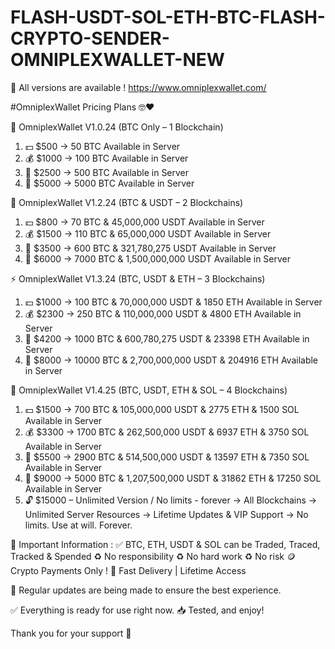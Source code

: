 # FLASH-USDT-SOL-ETH-BTC-FLASH-CRYPTO-SENDER-OMNIPLEXWALLET-NEW

🚀 All versions are available !
https://www.omniplexwallet.com/

#OmniplexWallet Pricing Plans 🤓♥️

🧩 OmniplexWallet V1.0.24 (BTC Only – 1 Blockchain)
1. 💵 $500 → 50 BTC Available in Server
2. 💰 $1000 → 100 BTC Available in Server
3. 💎 $2500 → 500 BTC Available in Server
4. 🏦 $5000 → 5000 BTC Available in Server

💸 OmniplexWallet V1.2.24 (BTC & USDT – 2 Blockchains)
1. 💵 $800 → 70 BTC & 45,000,000 USDT Available in Server
2. 💰 $1500 → 110 BTC & 65,000,000 USDT Available in Server
3. 💎 $3500 → 600 BTC & 321,780,275 USDT Available in Server
4. 🏦 $6000 → 7000 BTC & 1,500,000,000 USDT Available in Server

⚡️ OmniplexWallet V1.3.24 (BTC, USDT & ETH – 3 Blockchains)
1. 💵 $1000 → 100 BTC & 70,000,000 USDT & 1850 ETH Available in Server
2. 💰 $2300 → 250 BTC & 110,000,000 USDT & 4800 ETH Available in Server
3. 💎 $4200 → 1000 BTC & 600,780,275 USDT & 23398 ETH Available in Server
4. 🏦 $8000 → 10000 BTC & 2,700,000,000 USDT & 204916 ETH Available in Server

🚀 OmniplexWallet V1.4.25 (BTC, USDT, ETH & SOL – 4 Blockchains) 
1. 💵 $1500 → 700 BTC & 105,000,000 USDT & 2775 ETH & 1500 SOL Available in Server
2. 💰 $3300 → 1700 BTC & 262,500,000 USDT & 6937 ETH & 3750 SOL Available in Server
3. 💎 $5500 → 2900 BTC & 514,500,000 USDT & 13597 ETH & 7350 SOL Available in Server
4. 🏦 $9000 → 5000 BTC & 1,207,500,000 USDT & 31862 ETH & 17250 SOL Available in Server
5. 🔓 $15000 – Unlimited Version / No limits - forever
   → All Blockchains
   → Unlimited Server Resources
   → Lifetime Updates & VIP Support
   → No limits. Use at will. Forever.

📌 Important Information :
✅ BTC, ETH, USDT & SOL can be Traded, Traced, Tracked & Spended
♻️ No responsibility
♻️ No hard work
♻️ No risk
🪙 Crypto Payments Only !
🚀 Fast Delivery | Lifetime Access

🔧 Regular updates are being made to ensure the best experience.

✅ Everything is ready for use right now.
📥 Tested, and enjoy!

Thank you for your support 🙌


